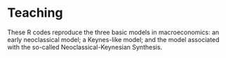 # Teaching
These R codes reproduce the three basic models in macroeconomics: an early neoclassical model; a Keynes-like model; and the model associated with the so-called Neoclassical-Keynesian Synthesis.
